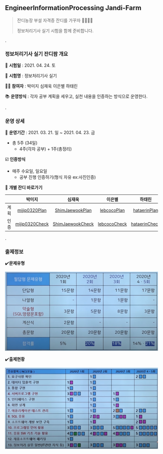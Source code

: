 ## EngineerInformationProcessing Jandi-Farm

> 잔디농장 부설 자격증 잔디를 가꾸자 :green_apple::green_heart::evergreen_tree::school:
>
> 정보처리기사 실기 시험을 함께 준비합니다.



.




### 정보처리기사 실기 잔디팜 개요

:calendar: **시험일** : 2021. 04. 24. 토

:memo: **시험명** : 정보처리기사 실기

:woman_student: **참여자** : 박미지 심재욱 이은별 하태린 

:books: **운영방식** : 각자 공부 계획을 세우고, 실천 내용을 인증하는 방식으로 운영한다.



.




### 운영 상세

:date: **운영기간** : 2021. 03. 21. 일 ~ 2021. 04. 23. 금

* 총 5주 (34일)
  * 4주(각자 공부) + 1주(총정리)

:ballot_box_with_check: **인증방식** 

* 매주 수요일, 일요일
  * 공부 진행 인증하기(형식 자유 ex:사진인증)

:green_salad: **개별 잔디 바로가기** 

|      |       박미지       |        심재욱        |      이은별      |      하태린       |
| :--: | :----------------: | :------------------: | :--------------: | :---------------: |
| 계획 | [mijip0320Plan](https://github.com/jandifarm/certificate/tree/master/EngineerInformationProcessing202104/mijip0320/plan)  | [ShimJaewookPlan](https://github.com/jandifarm/certificate/tree/master/EngineerInformationProcessing202104/ShimJaewook/check)  |   [lebcocoPlan](https://github.com/jandifarm/certificate/tree/master/EngineerInformationProcessing202104/lebcoco/plan)    |   [hataerinPlan](https://github.com/jandifarm/certificate/tree/master/EngineerInformationProcessing202104/hataerin/plan)    |
| 인증 | [mijip0320Check](https://github.com/jandifarm/certificate/tree/master/EngineerInformationProcessing202104/mijip0320/check) | [ShimJaewookCheck](https://github.com/jandifarm/certificate/tree/master/EngineerInformationProcessing202104/ShimJaewook/plan) | [lebcocoCheck](https://github.com/jandifarm/certificate/tree/master/EngineerInformationProcessing202104/lebcoco/check) | [hataerinCheck](https://github.com/jandifarm/certificate/tree/master/EngineerInformationProcessing202104/hataerin/check) |




.



### 출제정보

:heavy_check_mark:**문제유형**

<img src="https://github.com/jandifarm/certificate/blob/master/EngineerInformationProcessing202104/img/%EB%AC%B8%EC%A0%9C%EC%9C%A0%ED%98%95.PNG" style="zoom:50%;" />



:heavy_check_mark:**출제현황**

<img src="https://github.com/jandifarm/certificate/blob/master/EngineerInformationProcessing202104/img/%EC%B6%9C%EC%A0%9C%ED%98%84%ED%99%A9.PNG" style="zoom:50%;" />
